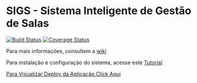 # SIGS - Sistema Inteligente de Gestão de Salas

[![Build Status](https://travis-ci.org/fga-gpp-mds/2017.1-SIGS.svg?branch=master)](https://travis-ci.org/fga-gpp-mds/2017.1-SIGS)
[![Coverage Status](https://coveralls.io/repos/github/fga-gpp-mds/2017.1-SIGS/badge.svg?branch=master)](https://coveralls.io/github/fga-gpp-mds/2017.1-SIGS?branch=development)

Para mais informações, consultem a [wiki](https://github.com/fga-gpp-mds/2017.1-SIGS/wiki)

Para instalação e configuração do sistema, acesse este [Tutorial](https://github.com/fga-gpp-mds/2017.1-SIGS/wiki/Comandos-de-Instala%C3%A7%C3%A3o-do-Ambiente)

[Para Visualizar Deploy da Aplicação Click Aqui](https://sigs-unb.herokuapp.com/)

